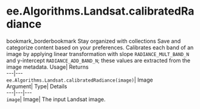  
#  ee.Algorithms.Landsat.calibratedRadiance
bookmark_borderbookmark Stay organized with collections  Save and categorize content based on your preferences. 
Calibrates each band of an image by applying linear transformation with slope `RADIANCE_MULT_BAND_N` and y-intercept `RADIANCE_ADD_BAND_N`; these values are extracted from the image metadata. Usage| Returns  
---|---  
`ee.Algorithms.Landsat.calibratedRadiance(image)`| Image  
Argument| Type| Details  
---|---|---  
`image`| Image| The input Landsat image.  
